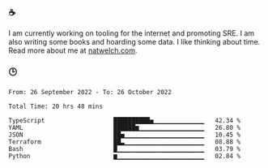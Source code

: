 ### ☕

I am currently working on tooling for the internet and promoting SRE. I am also writing some books and hoarding some data. I like thinking about time. Read more about me at [natwelch.com](https://natwelch.com).

### 🕒

<!--START_SECTION:waka-->

```text
From: 26 September 2022 - To: 26 October 2022

Total Time: 20 hrs 48 mins

TypeScript                   ██████████▅▁▁▁▁▁▁▁▁▁▁▁▁▁▁   42.34 %
YAML                         ██████▆▁▁▁▁▁▁▁▁▁▁▁▁▁▁▁▁▁▁   26.80 %
JSON                         ██▅▁▁▁▁▁▁▁▁▁▁▁▁▁▁▁▁▁▁▁▁▁▁   10.45 %
Terraform                    ██▃▁▁▁▁▁▁▁▁▁▁▁▁▁▁▁▁▁▁▁▁▁▁   08.88 %
Bash                         █▁▁▁▁▁▁▁▁▁▁▁▁▁▁▁▁▁▁▁▁▁▁▁▁   03.79 %
Python                       ▆▁▁▁▁▁▁▁▁▁▁▁▁▁▁▁▁▁▁▁▁▁▁▁▁   02.84 %
```

<!--END_SECTION:waka-->
